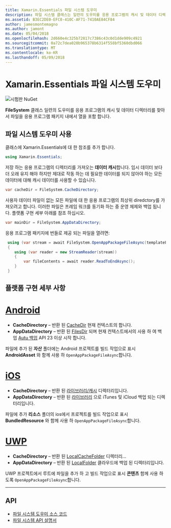 ```yaml
---
title: Xamarin.Essentials 파일 시스템 도우미
description: 파일 시스템 클래스는 일련의 도우미를 응용 프로그램의 캐시 및 데이터 디렉터리를 찾아서 파일을 응용 프로그램 패키지 내에서 열을 포함 합니다.
ms.assetid: B3EC2DE0-EFC0-410C-AF71-7410AE84CF84
author: jamesmontemagno
ms.author: jamont
ms.date: 05/04/2018
ms.openlocfilehash: 2d660e4c325b72817c7386c43c0d1dde909c4921
ms.sourcegitcommit: 0a72c7dea020b965378b6314f558bf5360dbd066
ms.translationtype: MT
ms.contentlocale: ko-KR
ms.lasthandoff: 05/09/2018
---
```

# <a name="xamarinessentials-file-system-helpers"></a>Xamarin.Essentials 파일 시스템 도우미

![시험판 NuGet](~/media/shared/pre-release.png)

**FileSystem** 클래스 일련의 도우미를 응용 프로그램의 캐시 및 데이터 디렉터리를 찾아서 파일을 응용 프로그램 패키지 내에서 열을 포함 합니다.

## <a name="using-file-system-helpers"></a>파일 시스템 도우미 사용

클래스에 Xamarin.Essentials에 대 한 참조를 추가 합니다.

```csharp
using Xamarin.Essentials;
```

저장 하는 응용 프로그램의 디렉터리를 가져오는 **데이터 캐시**합니다. 임시 데이터 보다 더 오래 유지 해야 하지만 제대로 작동 하는 데 필요한 데이터를 되지 않아야 하는 모든 데이터에 대해 캐시 데이터를 사용할 수 있습니다.

```csharp
var cacheDir = FileSystem.CacheDirectory;
```

사용자 데이터 파일이 없는 모든 파일에 대 한 응용 프로그램의 최상위 diredctory를 가져오려고 합니다. 이러한 파일은 프레임 워크를 동기화 하는 중 운영 체제와 백업 됩니다. 플랫폼 구현 세부 아래를 참조 하십시오.

```csharp
var mainDir = FileSystem.AppDataDirectory;
```

응용 프로그램 패키지에 번들로 제공 되는 파일을 열려면:

```csharp
 using (var stream = await FileSystem.OpenAppPackageFileAsync(templateFileName))
 {
    using (var reader = new StreamReader(stream))
    {
        var fileContents = await reader.ReadToEndAsync();
    }
 }
```

## <a name="platform-implementation-specifics"></a>플랫폼 구현 세부 사항

# <a name="androidtabandroid"></a>[Android](#tab/android)

- **CacheDirectory** – 반환 된 [CacheDir](https://developer.android.com/reference/android/content/Context.html#getCacheDir) 현재 컨텍스트의 합니다.
- **AppDataDirectory** – 반환 된 [FilesDir](https://developer.android.com/reference/android/content/Context.html#getFilesDir) 되며 현재 컨텍스트에서의 사용 하 여 백업 [Autu 백업](https://developer.android.com/guide/topics/data/autobackup.html) API 23 이상 시작 합니다.

파일에 추가 된 **자산** 폴더에는 Android 프로젝트를 빌드 작업으로 표시 **AndroidAsset** 와 함께 사용 하 `OpenAppPackageFileAsync`합니다.

# <a name="iostabios"></a>[iOS](#tab/ios)

- **CacheDirectory** – 반환 된 [라이브러리/캐시](https://developer.apple.com/library/content/documentation/FileManagement/Conceptual/FileSystemProgrammingGuide/FileSystemOverview/FileSystemOverview.html) 디렉터리입니다.
- **AppDataDirectory** – 반환 된 [라이브러리](https://developer.apple.com/library/content/documentation/FileManagement/Conceptual/FileSystemProgrammingGuide/FileSystemOverview/FileSystemOverview.html) 으로 iTunes 및 iCloud 백업 되는 디렉터리입니다.

파일에 추가 **리소스** 폴더의 ios에서 프로젝트를 빌드 작업으로 표시 **BundledResource** 와 함께 사용 하 `OpenAppPackageFileAsync`합니다.

# <a name="uwptabuwp"></a>[UWP](#tab/uwp)

- **CacheDirectory** – 반환 된 [LocalCacheFolder](https://docs.microsoft.com/en-us/uwp/api/windows.storage.applicationdata.localcachefolder#Windows_Storage_ApplicationData_LocalCacheFolder) 디렉터리...
- **AppDataDirectory** – 반환 된 [LocalFolder](https://docs.microsoft.com/en-us/uwp/api/windows.storage.applicationdata.localfolder#Windows_Storage_ApplicationData_LocalFolder) 클라우드에 백업 된 디렉터리입니다.

UWP 프로젝트에서 루트에 파일을 추가 하 고 빌드 작업으로 표시 **콘텐츠** 함께 사용 하도록 `OpenAppPackageFileAsync`합니다.

--------------

## <a name="api"></a>API

- [파일 시스템 도우미 소스 코드](https://github.com/xamarin/Essentials/tree/master/Essentials/FileSystem)
- [파일 시스템 API 설명서](xref:Xamarin.Essentials.FileSystem)
